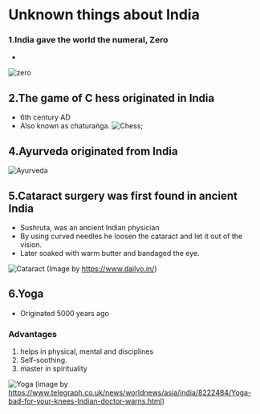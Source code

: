 # Unknown things about India



### 1.India gave the world the numeral, Zero
- 

![zero](https://s3.scoopwhoop.com/anj/edx/162052365.jpg)


## 2.The game of C hess originated in India
-  6th century AD
- Also known as chaturaṅga.
![Chess](https://s3.scoopwhoop.com/anj/edx/329412441.jpg);



## 4.Ayurveda originated from India

![Ayurveda](http://careerwiki.in/wp-content/uploads/2016/03/Ayurveda-Doctor.jpg)



## 5.Cataract surgery was first found in ancient India
- Sushruta, was an ancient Indian physician 
- By using curved needles he loosen the cataract and let it out of the vision.
- Later soaked with warm butter and bandaged the eye.

![Cataract](https://akm-img-a-in.tosshub.com/sites/dailyo/story/embed/201809/surgery1-copy_092618105950.jpg)
(Image by https://www.dailyo.in/)


## 6.Yoga
- Originated 5000 years ago

 ### Advantages
 1. helps in physical, mental and disciplines 
 1. Self-soothing.
 1. master in spirituality
 
![Yoga](https://secure.i.telegraph.co.uk/multimedia/archive/01792/yoga_1792126c.jpg)
(image by https://www.telegraph.co.uk/news/worldnews/asia/india/8222484/Yoga-bad-for-your-knees-Indian-doctor-warns.html)



